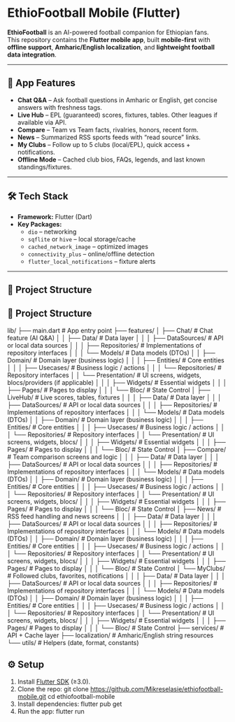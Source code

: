 # EthioFootball Mobile (Flutter)

**EthioFootball** is an AI-powered football companion for Ethiopian fans.  
This repository contains the **Flutter mobile app**, built **mobile-first** with **offline support**, **Amharic/English localization**, and **lightweight football data integration**.  

---

## 📱 App Features

- **Chat Q&A** – Ask football questions in Amharic or English, get concise answers with freshness tags.  
- **Live Hub** – EPL (guaranteed) scores, fixtures, tables. Other leagues if available via API.  
- **Compare** – Team vs Team facts, rivalries, honors, recent form.  
- **News** – Summarized RSS sports feeds with “read source” links.  
- **My Clubs** – Follow up to 5 clubs (local/EPL), quick access + notifications.  
- **Offline Mode** – Cached club bios, FAQs, legends, and last known standings/fixtures.  

---

## 🛠️ Tech Stack

- **Framework:** Flutter (Dart)  
- **Key Packages:**  
  - `dio` – networking  
  - `sqflite` or `hive` – local storage/cache  
  - `cached_network_image` – optimized images  
  - `connectivity_plus` – online/offline detection  
  - `flutter_local_notifications` – fixture alerts  

---

## 📂 Project Structure

## 📂 Project Structure

lib/
├── main.dart                 # App entry point
├── features/
│   ├── Chat/                 # Chat feature (AI Q&A)
│   │   ├── Data/             # Data layer
│   │   │   ├── DataSources/  # API or local data sources
│   │   │   ├── Repositories/ # Implementations of repository interfaces
│   │   │   └── Models/       # Data models (DTOs)
│   │   ├── Domain/           # Domain layer (business logic)
│   │   │   ├── Entities/     # Core entities
│   │   │   ├── Usecases/     # Business logic / actions
│   │   │   └── Repositories/ # Repository interfaces
│   │   └── Presentation/     # UI screens, widgets, blocs/providers (if applicable)
│   │   │   ├── Widgets/     # Essential widgets
│   │   │   ├── Pages/     # Pages to display
│   │   │   └── Bloc/ # State Control
│   ├── LiveHub/              # Live scores, tables, fixtures
│   │   │   ├── Data/             # Data layer
│   │   │   ├── DataSources/  # API or local data sources
│   │   │   ├── Repositories/ # Implementations of repository interfaces
│   │   │   └── Models/       # Data models (DTOs)
│   │   ├── Domain/           # Domain layer (business logic)
│   │   │   ├── Entities/     # Core entities
│   │   │   ├── Usecases/     # Business logic / actions
│   │   │   └── Repositories/ # Repository interfaces
│   │   └── Presentation/     # UI screens, widgets, blocs/
│   │   │   ├── Widgets/     # Essential widgets
│   │   │   ├── Pages/     # Pages to display
│   │   │   └── Bloc/ # State Control
│   ├── Compare/              # Team comparison screens and logic
│   │   │   ├── Data/             # Data layer
│   │   │   ├── DataSources/  # API or local data sources
│   │   │   ├── Repositories/ # Implementations of repository interfaces
│   │   │   └── Models/       # Data models (DTOs)
│   │   ├── Domain/           # Domain layer (business logic)
│   │   │   ├── Entities/     # Core entities
│   │   │   ├── Usecases/     # Business logic / actions
│   │   │   └── Repositories/ # Repository interfaces
│   │   └── Presentation/     # UI screens, widgets, blocs/
│   │   │   ├── Widgets/     # Essential widgets
│   │   │   ├── Pages/     # Pages to display
│   │   │   └── Bloc/ # State Control
│   ├── News/                 # RSS feed handling and news screens
│   │   │   ├── Data/             # Data layer
│   │   │   ├── DataSources/  # API or local data sources
│   │   │   ├── Repositories/ # Implementations of repository interfaces
│   │   │   └── Models/       # Data models (DTOs)
│   │   ├── Domain/           # Domain layer (business logic)
│   │   │   ├── Entities/     # Core entities
│   │   │   ├── Usecases/     # Business logic / actions
│   │   │   └── Repositories/ # Repository interfaces
│   │   └── Presentation/     # UI screens, widgets, blocs/
│   │   │   ├── Widgets/     # Essential widgets
│   │   │   ├── Pages/     # Pages to display
│   │   │   └── Bloc/ # State Control
│   └── MyClubs/              # Followed clubs, favorites, notifications
│   │   │   ├── Data/             # Data layer
│   │   │   ├── DataSources/  # API or local data sources
│   │   │   ├── Repositories/ # Implementations of repository interfaces
│   │   │   └── Models/       # Data models (DTOs)
│   │   ├── Domain/           # Domain layer (business logic)
│   │   │   ├── Entities/     # Core entities
│   │   │   ├── Usecases/     # Business logic / actions
│   │   │   └── Repositories/ # Repository interfaces
│   │   └── Presentation/     # UI screens, widgets, blocs/
│   │   │   ├── Widgets/     # Essential widgets
│   │   │   ├── Pages/     # Pages to display
│   │   │   └── Bloc/ # State Control
├── services/                 # API + Cache layer
├── localization/             # Amharic/English string resources
└── utils/                    # Helpers (date, format, constants)


## ⚙️ Setup

1. Install [Flutter SDK](https://flutter.dev/docs/get-started/install) (≥3.0).  
2. Clone the repo:
   git clone <https://github.com/Mikreselasie/ethiofootball-mobile.git>
   cd ethiofootball-mobile
3. Install dependencies:
    flutter pub get
4. Run the app:
    flutter run
